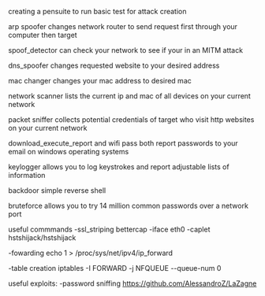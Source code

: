 creating a pensuite to run basic test for attack creation

arp spoofer changes network router to send request first through your computer then target

spoof_detector can check your network to see if your in an MITM attack

dns_spoofer changes requested website to your desired address

mac changer changes your mac address to desired mac

network scanner lists the current ip and mac of all devices on your current network

packet sniffer collects potential credentials of target who visit http websites on your current network

download_execute_report and wifi pass both report passwords to your email on windows operating systems 

keylogger allows you to log keystrokes and report adjustable lists of information

backdoor simple reverse shell 

bruteforce allows you to try 14 million common passwords over a network port

useful commmands
  -ssl_striping
  bettercap -iface eth0 -caplet hstshijack/hstshijack
  
  -fowarding 
  echo 1 > /proc/sys/net/ipv4/ip_forward

  -table creation
  iptables -I FORWARD -j NFQUEUE --queue-num 0

useful exploits:
  -password sniffing
  https://github.com/AlessandroZ/LaZagne